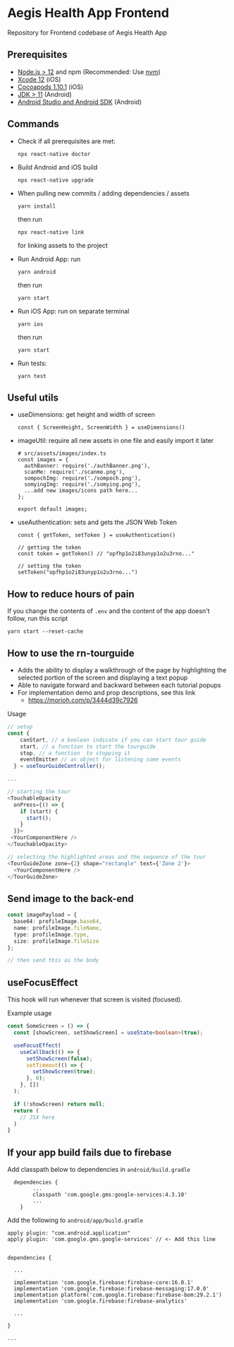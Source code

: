 # Aegis Health App Frontend

Repository for Frontend codebase of Aegis Health App

## Prerequisites

- [Node.js > 12](https://nodejs.org) and npm (Recommended: Use [nvm](https://github.com/nvm-sh/nvm))
- [Xcode 12](https://developer.apple.com/xcode) (iOS)
- [Cocoapods 1.10.1](https://cocoapods.org) (iOS)
- [JDK > 11](https://www.oracle.com/java/technologies/javase-jdk11-downloads.html) (Android)
- [Android Studio and Android SDK](https://developer.android.com/studio) (Android)

## Commands

- Check if all prerequisites are met:
  ```
  npx react-native doctor
  ```
- Build Android and iOS build

  ```
  npx react-native upgrade
  ```

- When pulling new commits / adding dependencies / assets

  ```
  yarn install
  ```

  then run

  ```
  npx react-native link
  ```

  for linking assets to the project

- Run Android App: run

  ```
  yarn android
  ```

  then run

  ```
  yarn start
  ```

- Run iOS App: run on separate terminal

  ```
  yarn ios
  ```

  then run

  ```
  yarn start
  ```

- Run tests:
  ```
  yarn test
  ```

## Useful utils

- useDimensions: get height and width of screen
  ```
  const { ScreenHeight, ScreenWidth } = useDimensions()
  ```
- imageUtil: require all new assets in one file and easily import it later

  ```
  # src/assets/images/index.ts
  const images = {
    authBanner: require('./authBanner.png'),
    scanMe: require('./scanme.png'),
    sompochImg: require('./sompoch.png'),
    somyingImg: require('./somying.png'),
    ...add new images/icons path here...
  };

  export default images;
  ```

- useAuthentication: sets and gets the JSON Web Token

  ```
  const { getToken, setToken } = useAuthentication()

  // getting the token
  const token = getToken() // "opfhp1o2i83unyp1o2u3rno..."

  // setting the token
  setToken("opfhp1o2i83unyp1o2u3rno...")
  ```

## How to reduce hours of pain

If you change the contents of `.env` and the content of the app doesn't follow, run this script

`yarn start --reset-cache`

## How to use the rn-tourguide

- Adds the ability to display a walkthrough of the page by highlighting the selected portion of the screen and displaying a text popup
- Able to navigate forward and backward between each tutorial popups
- For implementation demo and prop descriptions, see this link
  - https://morioh.com/p/3444d39c7926

Usage

```ts
// setup
const {
    canStart, // a boolean indicate if you can start tour guide
    start, // a function to start the tourguide
    stop, // a function  to stopping it
    eventEmitter // an object for listening some events
  } = useTourGuideController();

...

// starting the tour
<TouchableOpacity
  onPress={() => {
    if (start) {
      start();
    }
  }}>
 <YourComponentHere />
</TouchableOpacity>

// selecting the highlighted areas and the sequence of the tour
<TourGuideZone zone={2} shape="rectangle" text={'Zone 2'}>
  <YourComponentHere />
</TourGuideZone>

```

## Send image to the back-end

```ts
const imagePayload = {
  base64: profileImage.base64,
  name: profileImage.fileName,
  type: profileImage.type,
  size: profileImage.fileSize
};

// then send this as the body
```

## useFocusEffect

This hook will run whenever that screen is visited (focused).

Example usage

```ts
const SomeScreen = () => {
  const [showScreen, setShowScreen] = useState<boolean>(true);

  useFocusEffect(
    useCallback(() => {
      setShowScreen(false);
      setTimeout(() => {
        setShowScreen(true);
      }, 0);
    }, [])
  );

  if (!showScreen) return null;
  return (
    // JSX here
  )
}
```

## If your app build fails due to firebase

Add classpath below to dependencies in `android/build.gradle `

```
  dependencies {
        ...
        classpath 'com.google.gms:google-services:4.3.10'
        ...
    }
```

Add the following to `android/app/build.gradle `

```
apply plugin: "com.android.application"
apply plugin: 'com.google.gms.google-services' // <- Add this line


dependencies {

  ...

  implementation 'com.google.firebase:firebase-core:16.0.1'
  implementation 'com.google.firebase:firebase-messaging:17.0.0'
  implementation platform('com.google.firebase:firebase-bom:29.2.1')
  implementation 'com.google.firebase:firebase-analytics'

  ...

}

...


```
